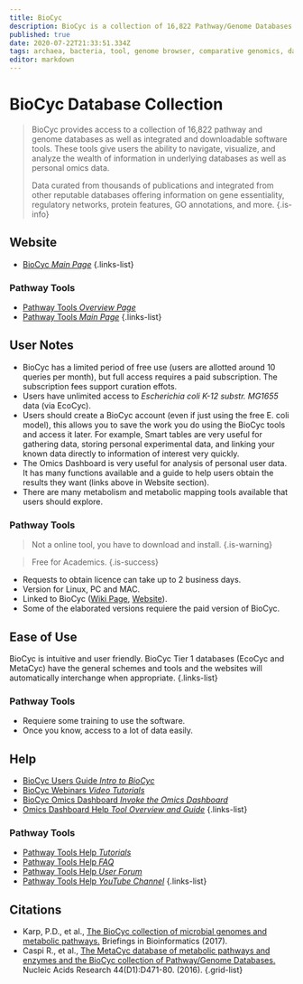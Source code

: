 ```yaml
---
title: BioCyc
description: BioCyc is a collection of 16,822 Pathway/Genome Databases (PGDBs), plus software tools for exploring them.
published: true
date: 2020-07-22T21:33:51.334Z
tags: archaea, bacteria, tool, genome browser, comparative genomics, data capture, resource center, database, transcriptomics, gene, co-expression, browser, data visualization, protein, clustering, mapping, metabolic pathways, data export, omics, eukaryota, curated, enrichment, essentiality, metabolomics
editor: markdown
---
```


# BioCyc Database Collection

> BioCyc provides access to a collection of 16,822 pathway and genome databases as well as integrated and downloadable software tools. These tools give users the ability to navigate, visualize, and analyze the wealth of information in underlying databases as well as personal omics data. 
>
> Data curated from thousands of publications and integrated from other reputable databases offering information on gene essentiality, regulatory networks, protein features, GO annotations, and more. 
{.is-info}


## Website

- [BioCyc *Main Page*](https://biocyc.org/)
{.links-list}

### Pathway Tools

- [Pathway Tools *Overview Page*](http://bioinformatics.ai.sri.com/ptools/ptools-overview.html)
- [Pathway Tools *Main Page*](http://bioinformatics.ai.sri.com/ptools/)
{.links-list}

## User Notes

- BioCyc has a limited period of free use (users are allotted around 10 queries per month), but full access requires a paid subscription. The subscription fees support curation effots. 
- Users have unlimited access to *Escherichia coli K-12 substr. MG1655* data (via EcoCyc).
- Users should create a BioCyc account (even if just using the free E. coli model), this allows you to save the work you do using the BioCyc tools and access it later.  For example, Smart tables are very useful for gathering data, storing personal experimental data, and linking your known data directly to information of interest very quickly.
- The Omics Dashboard is very useful for analysis of personal user data.  It has many functions available and a guide to help users obtain the results they want (links above in Website section).
- There are many metabolism and metabolic mapping tools available that users should explore. 

### Pathway Tools

> Not a online tool, you have to download and install. 
{.is-warning}

> Free for Academics.
{.is-success}

- Requests to obtain licence can take up to 2 business days.
- Version for Linux, PC and MAC.
- Linked to BioCyc ([Wiki Page](https://vdclab-wiki.herokuapp.com/databases/data-integration/BioCyc), [Website](https://biocyc.org/)).
- Some of the elaborated versions requiere the paid version of BioCyc.

## Ease of Use

BioCyc is intuitive and user friendly. BioCyc Tier 1 databases (EcoCyc and MetaCyc) have the general schemes and tools and the websites will automatically interchange when appropriate.
{.links-list}

### Pathway Tools

- Requiere some training to use the software.
- Once you know, access to a lot of data easily.

## Help

- [BioCyc Users Guide *Intro to BioCyc*](https://biocyc.org/intro.shtml)
- [BioCyc Webinars *Video Tutorials*](https://biocyc.org/webinar.shtml)
- [BioCyc Omics Dashboard *Invoke the Omics Dashboard*](https://biocyc.org/dashboard/dashboard-intro.shtml)
- [Omics Dashboard Help *Tool Overview and Guide*](https://biocyc.org/dashboard/dashboard-help.html)
{.links-list}

### Pathway Tools

- [Pathway Tools Help *Tutorials*](http://bioinformatics.ai.sri.com/ptools/tutorial/)
- [Pathway Tools Help *FAQ*](http://bioinformatics.ai.sri.com/ptools/faq.html)
- [Pathway Tools Help *User Forum*](https://ask.pathwaytools.com/questions/)
- [Pathway Tools Help *YouTube Channel*](https://www.youtube.com/channel/UCl1ZLWJKdbdJFjoU1MOr40A)
{.links-list}
## Citations

- Karp, P.D., et al., [The BioCyc collection of microbial genomes and metabolic pathways.](https://academic.oup.com/bib/article-abstract/20/4/1085/4084231?redirectedFrom=fulltext) Briefings in Bioinformatics (2017).
- Caspi R., et al., [The MetaCyc database of metabolic pathways and enzymes and the BioCyc collection of Pathway/Genome Databases.](https://academic.oup.com/nar/article/44/D1/D471/2502657) Nucleic Acids Research 44(D1):D471-80. (2016).
{.grid-list}